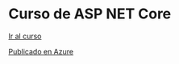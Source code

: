 # Curso de ASP NET Core

[Ir al curso](https://platzi.com/clases/aspnet-core/ "Ir al curso")

[Publicado en Azure](https://tonysauceda-aspnetcore-escuela.azurewebsites.net/ "Publicado en Azure")
